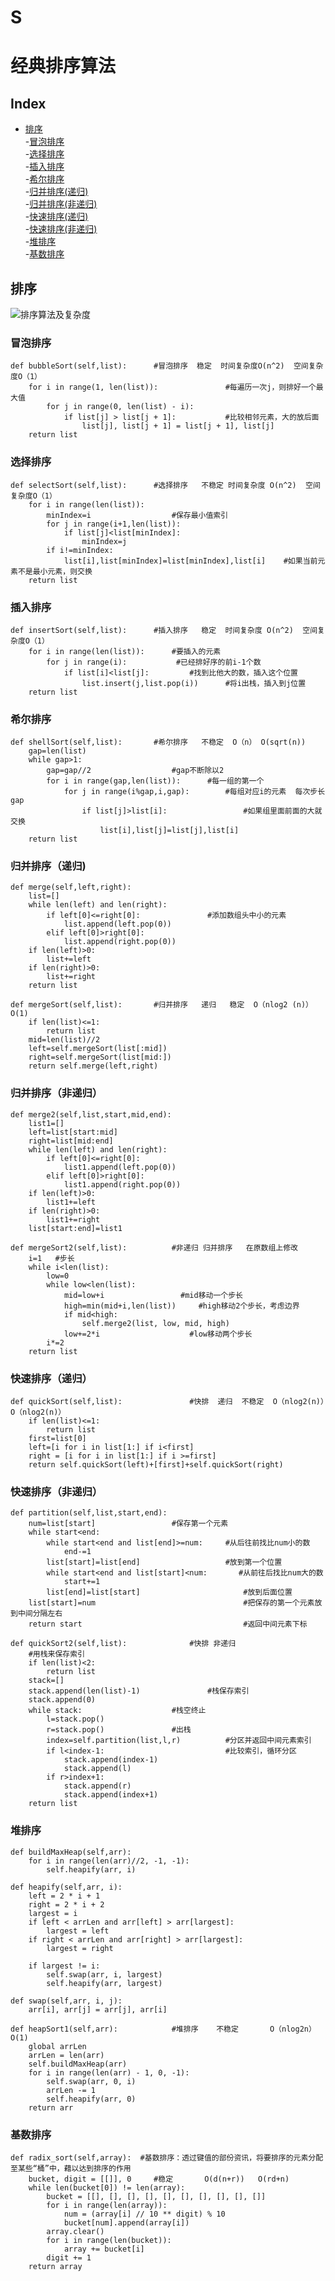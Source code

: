 # S
经典排序算法
====

Index
---
<!-- TOC -->

- [排序](##排序)  
    -[冒泡排序](#冒泡排序)  
    -[选择排序](#选择排序)  
    -[插入排序](#插入排序)  
    -[希尔排序](#希尔排序)  
    -[归并排序(递归)](#归并排序(递归))  
    -[归并排序(非递归)](#归并排序(非递归))  
    -[快速排序(递归)](#快速排序(递归))  
    -[快速排序(非递归)](#快速排序(非递归))  
    -[堆排序](#堆排序)  
    -[基数排序](#基数排序)  
 
<!-- /TOC -->
## 排序
![排序算法及复杂度](https://github.com/Linchunhui/data-structcture/blob/master/640.png)
### 冒泡排序
    def bubbleSort(self,list):      #冒泡排序  稳定  时间复杂度O(n^2)  空间复杂度O（1）
        for i in range(1, len(list)):               #每遍历一次j，则排好一个最大值
            for j in range(0, len(list) - i):
                if list[j] > list[j + 1]:           #比较相邻元素，大的放后面
                    list[j], list[j + 1] = list[j + 1], list[j]
        return list
### 选择排序
    def selectSort(self,list):      #选择排序   不稳定 时间复杂度 O(n^2)  空间复杂度O（1）
        for i in range(len(list)):
            minIndex=i                  #保存最小值索引
            for j in range(i+1,len(list)):
                if list[j]<list[minIndex]:
                    minIndex=j
            if i!=minIndex:
                list[i],list[minIndex]=list[minIndex],list[i]    #如果当前元素不是最小元素，则交换
        return list
### 插入排序
    def insertSort(self,list):      #插入排序   稳定  时间复杂度 O(n^2)  空间复杂度O（1）
        for i in range(len(list)):      #要插入的元素
            for j in range(i):           #已经排好序的前i-1个数
                if list[i]<list[j]:         #找到比他大的数，插入这个位置
                    list.insert(j,list.pop(i))      #将i出栈，插入到j位置
        return list
### 希尔排序
    def shellSort(self,list):       #希尔排序   不稳定  O（n） O(sqrt(n))
        gap=len(list)
        while gap>1:
            gap=gap//2                  #gap不断除以2
            for i in range(gap,len(list)):      #每一组的第一个
                for j in range(i%gap,i,gap):        #每组对应i的元素  每次步长gap
                    if list[j]>list[i]:                 #如果组里面前面的大就交换
                        list[i],list[j]=list[j],list[i]
        return list
### 归并排序（递归)
    def merge(self,left,right):
        list=[]
        while len(left) and len(right):
            if left[0]<=right[0]:               #添加数组头中小的元素
                list.append(left.pop(0))
            elif left[0]>right[0]:
                list.append(right.pop(0))
        if len(left)>0:
            list+=left
        if len(right)>0:
            list+=right
        return list

    def mergeSort(self,list):       #归并排序   递归   稳定  O（nlog2 (n)） O(1)
        if len(list)<=1:
            return list
        mid=len(list)//2
        left=self.mergeSort(list[:mid])
        right=self.mergeSort(list[mid:])
        return self.merge(left,right)
### 归并排序（非递归）
    def merge2(self,list,start,mid,end):
        list1=[]
        left=list[start:mid]
        right=list[mid:end]
        while len(left) and len(right):
            if left[0]<=right[0]:
                list1.append(left.pop(0))
            elif left[0]>right[0]:
                list1.append(right.pop(0))
        if len(left)>0:
            list1+=left
        if len(right)>0:
            list1+=right
        list[start:end]=list1

    def mergeSort2(self,list):          #非递归 归并排序   在原数组上修改
        i=1   #步长
        while i<len(list):
            low=0
            while low<len(list):
                mid=low+i                 #mid移动一个步长
                high=min(mid+i,len(list))     #high移动2个步长，考虑边界
                if mid<high:
                    self.merge2(list, low, mid, high)
                low+=2*i                    #low移动两个步长
            i*=2
        return list
### 快速排序（递归）
    def quickSort(self,list):               #快排  递归  不稳定  O（nlog2(n)）O（nlog2(n)）
        if len(list)<=1:
            return list
        first=list[0]
        left=[i for i in list[1:] if i<first]
        right = [i for i in list[1:] if i >=first]
        return self.quickSort(left)+[first]+self.quickSort(right)
### 快速排序（非递归）
    def partition(self,list,start,end):
        num=list[start]                 #保存第一个元素
        while start<end:
            while start<end and list[end]>=num:     #从后往前找比num小的数
                end-=1
            list[start]=list[end]                   #放到第一个位置
            while start<end and list[start]<num:       #从前往后找比num大的数
                start+=1
            list[end]=list[start]                       #放到后面位置
        list[start]=num                                 #把保存的第一个元素放到中间分隔左右
        return start                                    #返回中间元素下标

    def quickSort2(self,list):              #快排 非递归
        #用栈来保存索引
        if len(list)<2:
            return list
        stack=[]
        stack.append(len(list)-1)               #栈保存索引
        stack.append(0)
        while stack:                    #栈空终止
            l=stack.pop()
            r=stack.pop()               #出栈
            index=self.partition(list,l,r)          #分区并返回中间元素索引
            if l<index-1:                           #比较索引，循环分区
                stack.append(index-1)
                stack.append(l)
            if r>index+1:
                stack.append(r)
                stack.append(index+1)
        return list
### 堆排序
    def buildMaxHeap(self,arr):
        for i in range(len(arr)//2, -1, -1):
            self.heapify(arr, i)

    def heapify(self,arr, i):
        left = 2 * i + 1
        right = 2 * i + 2
        largest = i
        if left < arrLen and arr[left] > arr[largest]:
            largest = left
        if right < arrLen and arr[right] > arr[largest]:
            largest = right

        if largest != i:
            self.swap(arr, i, largest)
            self.heapify(arr, largest)

    def swap(self,arr, i, j):
        arr[i], arr[j] = arr[j], arr[i]

    def heapSort1(self,arr):            #堆排序    不稳定       O（nlog2n） O(1)
        global arrLen
        arrLen = len(arr)
        self.buildMaxHeap(arr)
        for i in range(len(arr) - 1, 0, -1):
            self.swap(arr, 0, i)
            arrLen -= 1
            self.heapify(arr, 0)
        return arr
### 基数排序
    def radix_sort(self,array):  #基数排序：透过键值的部份资讯，将要排序的元素分配至某些“桶”中，藉以达到排序的作用
        bucket, digit = [[]], 0     #稳定       O(d(n+r))   O(rd+n)
        while len(bucket[0]) != len(array):
            bucket = [[], [], [], [], [], [], [], [], [], []]
            for i in range(len(array)):
                num = (array[i] // 10 ** digit) % 10
                bucket[num].append(array[i])
            array.clear()
            for i in range(len(bucket)):
                array += bucket[i]
            digit += 1
        return array
